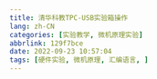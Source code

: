 ```yaml
---
title: 清华科教TPC-USB实验箱操作
lang: zh-CN
categories: [实验教学, 微机原理实验]
abbrlink: 129f7bce
date: 2022-09-23 10:57:04
tags: [硬件实验, 微机原理, 汇编语言, ]
---
```


